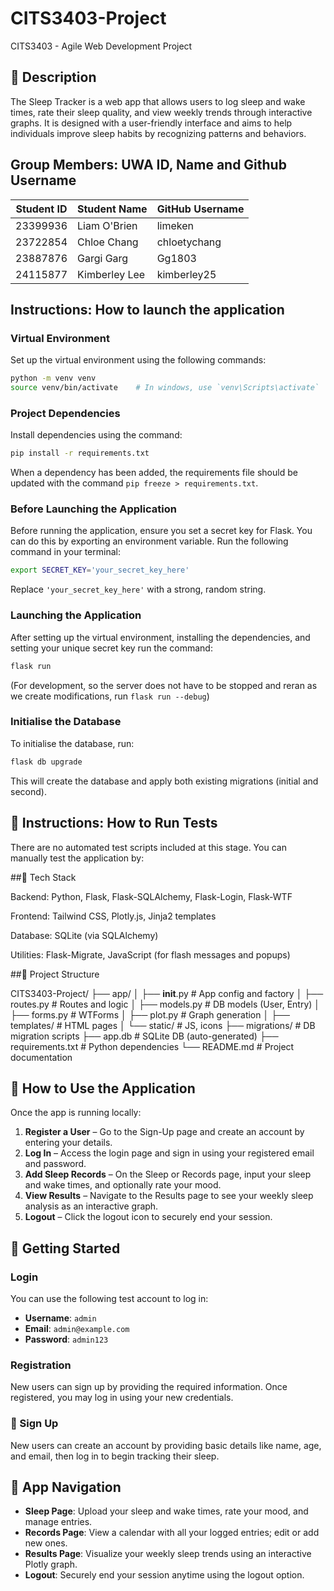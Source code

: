 # CITS3403-Project
CITS3403 - Agile Web Development Project

## 📝 Description

The Sleep Tracker is a web app that allows users to log sleep and wake times, rate their sleep quality, and view weekly trends through interactive graphs. It is designed with a user-friendly interface and aims to help individuals improve sleep habits by recognizing patterns and behaviors.


## Group Members: UWA ID, Name and Github Username
| Student ID | Student Name     | GitHub Username |
|------------|------------------|-----------------|
| 23399936   | Liam O'Brien     | limeken         |
| 23722854   | Chloe Chang      | chloetychang    |
| 23887876   | Gargi Garg       | Gg1803          |
| 24115877   | Kimberley Lee    | kimberley25     |


## Instructions: How to launch the application

### Virtual Environment
Set up the virtual environment using the following commands:

```bash
python -m venv venv
source venv/bin/activate    # In windows, use `venv\Scripts\activate`
```

### Project Dependencies
Install dependencies using the command:
```bash
pip install -r requirements.txt
```

When a dependency has been added, the requirements file should be updated with the command `pip freeze > requirements.txt`.

### Before Launching the Application
Before running the application, ensure you set a secret key for Flask. You can do this by exporting an environment variable. Run the following command in your terminal:
```bash
export SECRET_KEY='your_secret_key_here'
```
Replace `'your_secret_key_here'` with a strong, random string.

### Launching the Application
After setting up the virtual environment, installing the dependencies, and setting your unique secret key run the command:

```bash
flask run
```

(For development, so the server does not have to be stopped and reran as we create modifications, run `flask run --debug`)

### Initialise the Database 
To initialise the database, run: 
```bash
flask db upgrade
```
This will create the database and apply both existing migrations (initial and second).

## 🧪 Instructions: How to Run Tests
There are no automated test scripts included at this stage.
You can manually test the application by:

##🧰 Tech Stack

Backend: Python, Flask, Flask-SQLAlchemy, Flask-Login, Flask-WTF

Frontend: Tailwind CSS, Plotly.js, Jinja2 templates

Database: SQLite (via SQLAlchemy)

Utilities: Flask-Migrate, JavaScript (for flash messages and popups)

##📁 Project Structure

CITS3403-Project/
├── app/
│   ├── __init__.py       # App config and factory
│   ├── routes.py         # Routes and logic
│   ├── models.py         # DB models (User, Entry)
│   ├── forms.py          # WTForms
│   ├── plot.py           # Graph generation
│   ├── templates/        # HTML pages
│   └── static/           # JS, icons
├── migrations/           # DB migration scripts
├── app.db                # SQLite DB (auto-generated)
├── requirements.txt      # Python dependencies
└── README.md             # Project documentation


## 🧪 How to Use the Application

Once the app is running locally:

1. **Register a User** – Go to the Sign-Up page and create an account by entering your details.
2. **Log In** – Access the login page and sign in using your registered email and password.
3. **Add Sleep Records** – On the Sleep or Records page, input your sleep and wake times, and optionally rate your mood.
4. **View Results** – Navigate to the Results page to see your weekly sleep analysis as an interactive graph.
5. **Logout** – Click the logout icon to securely end your session.

## 🚀 Getting Started

### Login
You can use the following test account to log in:

- **Username**: `admin`  
- **Email**: `admin@example.com`  
- **Password**: `admin123`


### Registration
New users can sign up by providing the required information. Once registered, you may log in using your new credentials.

### 📝 Sign Up

New users can create an account by providing basic details like name, age, and email, then log in to begin tracking their sleep.


## 🧭 App Navigation

- **Sleep Page**: Upload your sleep and wake times, rate your mood, and manage entries.
- **Records Page**: View a calendar with all your logged entries; edit or add new ones.
- **Results Page**: Visualize your weekly sleep trends using an interactive Plotly graph.
- **Logout**: Securely end your session anytime using the logout option.
